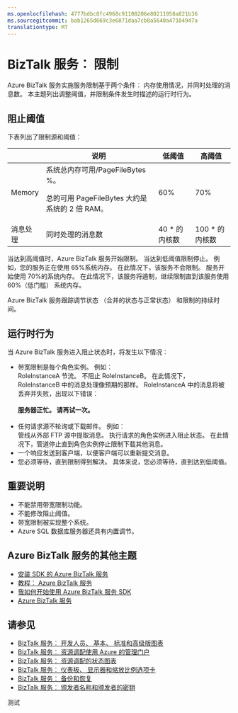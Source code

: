 ```yaml
---
ms.openlocfilehash: 4777bdbc8fc4968c91108206e80211958a821b36
ms.sourcegitcommit: bab1265d669c3e6871daa7cb8a5640a47104947a
translationtype: MT
---
```

<properties 
    pageTitle="了解有关在 BizTalk 服务限制 |Microsoft Azure" 
    description="了解有关阻止阈值和 BizTalk 服务生成运行时行为。 限制基于内存使用和消息数。 MABS WABS" 
    services="biztalk-services" 
    documentationCenter="" 
    authors="MandiOhlinger" 
    manager="dwrede" 
    editor="cgronlun"/>

<tags 
    ms.service="biztalk-services" 
    ms.workload="integration" 
    ms.tgt_pltfrm="na" 
    ms.devlang="na" 
    ms.topic="article" 
    ms.date="08/26/2015" 
    ms.author="mandia"/>





# BizTalk 服务︰ 限制

Azure BizTalk 服务实施服务限制基于两个条件︰ 内存使用情况，并同时处理的消息数。 本主题列出调整阈值，并限制条件发生时描述的运行时行为。

## 阻止阈值

下表列出了限制源和阈值︰

||说明|低阈值|高阈值|
|---|---|---|---|
|Memory|系统总内存可用/PageFileBytes %。 <p><p>总的可用 PageFileBytes 大约是系统的 2 倍 RAM。|60%|70%|
|消息处理|同时处理的消息数|40 * 的内核数|100 * 的内核数|

当达到高阈值时，Azure BizTalk 服务开始限制。 当达到低阈值限制停止。 例如，您的服务正在使用 65%系统内存。 在此情况下，该服务不会限制。 服务开始使用 70%的系统内存。 在此情况下，该服务将遏制，继续限制直到该服务使用 60%（低门槛） 系统内存。

Azure BizTalk 服务跟踪调节状态 （合并的状态与正常状态） 和限制的持续时间。


## 运行时行为

当 Azure BizTalk 服务进入阻止状态时，将发生以下情况︰

- 带宽限制是每个角色实例。 例如︰<br/>
RoleInstanceA 节流。 不阻止 RoleInstanceB。 在此情况下，RoleInstanceB 中的消息处理像预期的那样。 RoleInstanceA 中的消息将被丢弃并失败，出现以下错误︰<br/><br/>
**服务器正忙。 请再试一次。**<br/><br/>
- 任何请求源不轮询或下载邮件。 例如︰<br/>
管线从外部 FTP 源中提取消息。 执行请求的角色实例进入阻止状态。 在此情况下，管道停止直到角色实例停止限制下载其他消息。
- 一个响应发送到客户端，以便客户端可以重新提交消息。
- 您必须等待，直到限制得到解决。 具体来说，您必须等待，直到达到低阈值。

## 重要说明
- 不能禁用带宽限制功能。
- 不能修改阻止阈值。
- 带宽限制被实现整个系统。
- Azure SQL 数据库服务器还具有内置调节。

## Azure BizTalk 服务的其他主题

-  [安装 SDK 的 Azure BizTalk 服务](http://go.microsoft.com/fwlink/p/?LinkID=241589)<br/>
-  [教程︰ Azure BizTalk 服务](http://go.microsoft.com/fwlink/p/?LinkID=236944)<br/>
-  [我如何开始使用 Azure BizTalk 服务 SDK](http://go.microsoft.com/fwlink/p/?LinkID=302335)<br/>
-  [Azure BizTalk 服务](http://go.microsoft.com/fwlink/p/?LinkID=303664)<br/>

## 请参见
- [BizTalk 服务︰ 开发人员、 基本、 标准和高级版图表](http://go.microsoft.com/fwlink/p/?LinkID=302279)<br/>
- [BizTalk 服务︰ 资源调配使用 Azure 的管理门户](http://go.microsoft.com/fwlink/p/?LinkID=302280)<br/>
- [BizTalk 服务︰ 资源调配的状态图表](http://go.microsoft.com/fwlink/p/?LinkID=329870)<br/>
- [BizTalk 服务︰ 仪表板、 显示器和缩放比例选项卡](http://go.microsoft.com/fwlink/p/?LinkID=302281)<br/>
- [BizTalk 服务︰ 备份和恢复](http://go.microsoft.com/fwlink/p/?LinkID=329873)<br/>
- [BizTalk 服务︰ 颁发者名称和颁发者的密钥](http://go.microsoft.com/fwlink/p/?LinkID=303941)<br/>
 

测试
